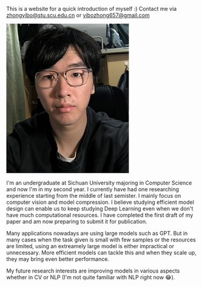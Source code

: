 This is a website for a quick introduction of myself :) Contact me via zhongyibo@stu.scu.edu.cn or yibozhong657@gmail.com  

![[Me]](https://raw.githubusercontent.com/blameitonme1/blameitonme1.github.io/main/me.png)  

I'm an undergraduate at Sichuan University majoring in Computer Science and now I'm in my second year. I currently have had one researching experience starting from the middle of last semister. I mainly focus on computer vision and model compression. I believe studying efficient model design can enable us to keep studying Deep Learning even when we don't have much computational resources. I have completed the first draft of my paper and am now preparing to submit it for publication.

Many applications nowadays are using large models such as GPT. But in many cases when the task given is small with few samples or the resources are limited, using an extreamely large model is either impractical or unnecessary. More efficient models can tackle this and when they scale up, they may bring even better performance.

My future research interests are improving models in various aspects whether in CV or NLP (I'm not quite familiar with NLP right now 😂).
